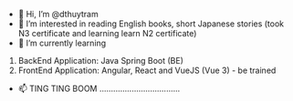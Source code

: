 - 👋 Hi, I’m @dthuytram
- 👀 I’m interested in reading English books, short Japanese stories (took N3 certificate and learning learn N2 certificate)
- 🌱 I’m currently learning 
1. BackEnd Application: Java Spring Boot (BE)
2. FrontEnd Application: Angular, React and VueJS (Vue 3) - be trained
- 📫 TING TING BOOM ...................................

<!---
dthuytram/dthuytram is a ✨ special ✨ repository because its `README.md` (this file) appears on your GitHub profile.
You can click the Preview link to take a look at your changes.
--->

